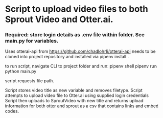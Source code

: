 # Script to upload video files to both Sprout Video and Otter.ai.

### Required: store login details as .env file within folder. See main.py for variables.

Uses otterai-api from https://github.com/chadlohrli/otterai-api
needs to be cloned into project repository and installed via pipenv install .

to run script, navigate CLI to project folder and run:
pipenv shell
pipenv run python main.py

script requests file path.

Script stores video title as new variable and removes filetype.
Script attempts to upload video file to Otter.ai using supplied login credentials
Script then uploads to SproutVideo with new title and returns upload information for both otter and sprout as a csv that contains links and embed codes.